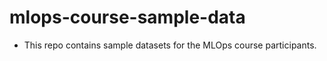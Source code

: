 # mlops-course-sample-data


- This repo contains sample datasets for the MLOps course participants.
